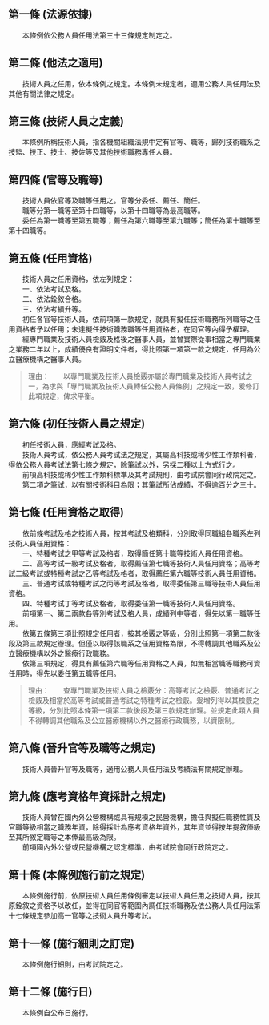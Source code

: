 第一條 (法源依據)
-----------------
　　本條例依公務人員任用法第三十三條規定制定之。  


第二條 (他法之適用)
-------------------
　　技術人員之任用，依本條例之規定。本條例未規定者，適用公務人員任用法及其他有關法律之規定。  


第三條 (技術人員之定義)
-----------------------
　　本條例所稱技術人員，指各機關組織法規中定有官等、職等，歸列技術職系之技監、技正、技士、技佐等及其他技術職務專任人員。  


第四條 (官等及職等)
-------------------
　　技術人員依官等及職等任用之。官等分委任、薦任、簡任。  
　　職等分第一職等至第十四職等，以第十四職等為最高職等。  
　　委任為第一職等至第五職等；薦任為第六職等至第九職等；簡任為第十職等至第十四職等。  


第五條 (任用資格)
-----------------
　　技術人員之任用資格，依左列規定：  
　　一、依法考試及格。  
　　二、依法銓敘合格。  
　　三、依法考績升等。  
　　初任各官等技術人員，依前項第一款規定，就具有擬任技術職務所列職等之任用資格者予以任用；未達擬任技術職務職等任用資格者，在同官等內得予權理。  
　　經專門職業及技術人員檢覈及格後之醫事人員，並曾實際從事相當之專門職業之業務二年以上，成績優良有證明文件者，得比照第一項第一款之規定，任用為公立醫療機構之醫事人員。  
> 理由：　　以專門職業及技術人員檢覈亦屬於專門職業及技術人員考試之一，為求與「專門職業及技術人員轉任公務人員條例」之規定一致，爰修訂此項規定，俾求平衡。



第六條 (初任技術人員之規定)
---------------------------
　　初任技術人員，應經考試及格。  
　　技術人員考試，依公務人員考試法之規定，其屬高科技或稀少性工作類科者，得依公務人員考試法第七條之規定，除筆試以外，另採二種以上方式行之。  
　　前項高科技或稀少性工作類科標準及其考試規則，由考試院會同行政院定之。  
　　第二項之筆試，以有關技術科目為限；其筆試所佔成績，不得逾百分之三十。  


第七條 (任用資格之取得)
-----------------------
　　依前條考試及格之技術人員，按其考試及格類科，分別取得同職組各職系左列技術人員任用資格：  
　　一、特種考試之甲等考試及格者，取得簡任第十職等技術人員任用資格。  
　　二、高等考試一級考試及格者，取得薦任第七職等技術人員任用資格；高等考試二級考試或特種考試之乙等考試及格者，取得薦任第六職等技術人員任用資格。  
　　三、普通考試或特種考試之丙等考試及格者，取得委任第三職等技術人員任用資格。  
　　四、特種考試丁等考試及格者，取得委任第一職等技術人員任用資格。  
　　前項第一、第二兩款各等別考試及格人員，成績列中等者，得先以第一職等任用。  
　　依第五條第三項比照規定任用者，按其檢覈之等級，分別比照第一項第二款後段及第三款規定辦理。但僅以取得該職系之任用資格為限，不得轉調其他職系及公立醫療機構以外之醫療行政職務。  
　　依第三項規定，得具有薦任第六職等任用資格之人員，如無相當職等職務可資任用時，得先以委任第五職等任用。  
> 理由：　　查專門職業及技術人員之檢覈分：高等考試之檢覈、普通考試之檢覈及相當於高等考試或普通考試之特種考試之檢覈。爰增列得以其檢覈之等級，分別比照本條第一項第二款後段及第三款規定辦理。並規定此類人員不得轉調其他職系及公立醫療機構以外之醫療行政職務，以資限制。



第八條 (晉升官等及職等之規定)
-----------------------------
　　技術人員晉升官等及職等，適用公務人員任用法及考績法有關規定辦理。  


第九條 (應考資格年資採計之規定)
-------------------------------
　　技術人員曾在國內外公營機構或具有規模之民營機構，擔任與擬任職務性質及官職等級相當之職務年資，除得採計為應考資格年資外，其年資並得按年提敘俸級至其所敘定職等之本俸最高級為限。  
　　前項國內外公營或民營機構之認定標準，由考試院會同行政院定之。  


第十條 (本條例施行前之規定)
---------------------------
　　本條例施行前，依原技術人員任用條例審定以技術人員任用之技術人員，按其原銓敘之資格予以改任，並得在同官等範圍內調任技術職務及依公務人員任用法第十七條規定參加高一官等之技術人員升等考試。  


第十一條 (施行細則之訂定)
-------------------------
　　本條例施行細則，由考試院定之。  


第十二條 (施行日)
-----------------
　　本條例自公布日施行。